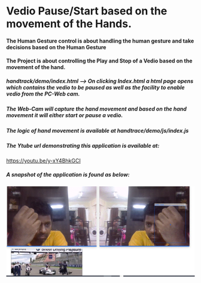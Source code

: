 # Vedio Pause/Start based on the movement of the Hands.

#### The Human Gesture control is about handling the human gesture  and take decisions based on the Human Gesture

#### The Project is about controlling the Play and Stop of a Vedio based on the  movement of the hand.

#####  handtrack/demo/index.html --> On clicking Index.html a html page opens which contains the vedio to be paused  as well as the facility to enable vedio from the PC-Web cam.

##### The Web-Cam will capture the hand movement and based on the hand movement it will either start or pause a vedio.

##### The logic of hand movement is available at handtrace/demo/js/index.js

##### The Ytube url demonstrating this application is available at:

https://youtu.be/y-xY4BhkGCI


##### A snapshot of the application is found as below:

![Gesture_Control](/images_gesture/HumanGestureControl.gif)



